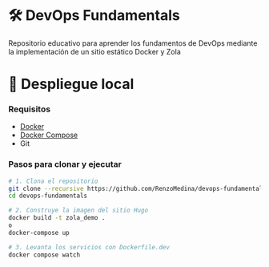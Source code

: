 # 🛠️ DevOps Fundamentals 

Repositorio educativo para aprender los fundamentos de DevOps mediante la implementación de un sitio estático Docker y Zola 



# 🚀 Despliegue local

### Requisitos
- [Docker](https://www.docker.com/)
- [Docker Compose](https://docs.docker.com/compose/)
- Git

### Pasos para clonar y ejecutar
```bash
# 1. Clona el repositorio
git clone --recursive https://github.com/RenzoMedina/devops-fundamentals.git
cd devops-fundamentals

# 2. Construye la imagen del sitio Hugo
docker build -t zola_demo .
o 
docker-compose up

# 3. Levanta los servicios con Dockerfile.dev
docker compose watch
```

